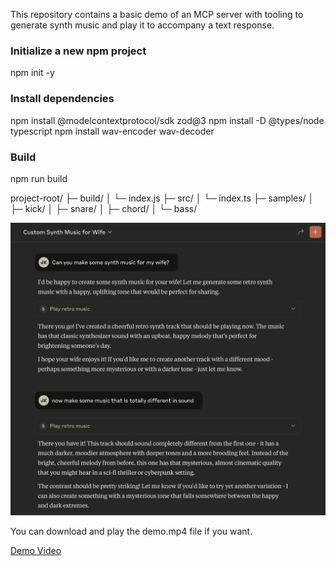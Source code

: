 This repository contains a basic demo of an MCP server with tooling to generate synth music and play it to accompany a text response. 


### Initialize a new npm project
npm init -y

### Install dependencies
npm install @modelcontextprotocol/sdk zod@3
npm install -D @types/node typescript
npm install wav-encoder wav-decoder

### Build
npm run build

project-root/
├─ build/
│   └─ index.js
├─ src/
│   └─ index.ts
├─ samples/
│   ├─ kick/
│   ├─ snare/
│   ├─ chord/
│   └─ bass/


![pic](./img/screenshot.png)

You can download and play the demo.mp4 file if you want.

[Demo Video](./img/demo.mp4)
